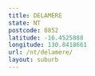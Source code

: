 ```yaml
---
title: DELAMERE
state: NT
postcode: 0852
latitude: -16.4525888
longitude: 130.8418661
url: /nt/delamere/
layout: suburb
---
```

